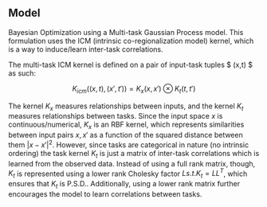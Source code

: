 ## Model

Bayesian Optimization using a Multi-task Gaussian Process model. This formulation uses the ICM (intrinsic co-regionalization model) kernel, which is a way to induce/learn inter-task correlations.

The multi-task ICM kernel is defined on a pair of input-task tuples $ (x,t) $ as such:

$$
K_{icm} \left( (x,t),(x{\prime},t{\prime}) \right) = K_x(x,x{\prime}) \otimes K_t(t,t{\prime})
$$

The kernel $K_x$ measures relationships between inputs, and the kernel $K_t$ measures relationships between tasks.  Since the input space $x$ is continuous/numerical, $K_x$ is an RBF kernel, which represents similarities between input pairs $x,x{\prime}$ as a function of the squared distance between them $|x-x{\prime}|^2$. However, since tasks are categorical in nature (no intrinsic ordering) the task kernel $K_t$ is just a matrix of inter-task correlations which is learned from the observed data.  Instead of using a full rank matrix, though, $K_t$ is represented using a lower rank Cholesky factor $L s.t. K_t = LL^T$, which ensures that $K_t$ is P.S.D..  Additionally, using a lower rank matrix further encourages the model to learn correlations between tasks.

